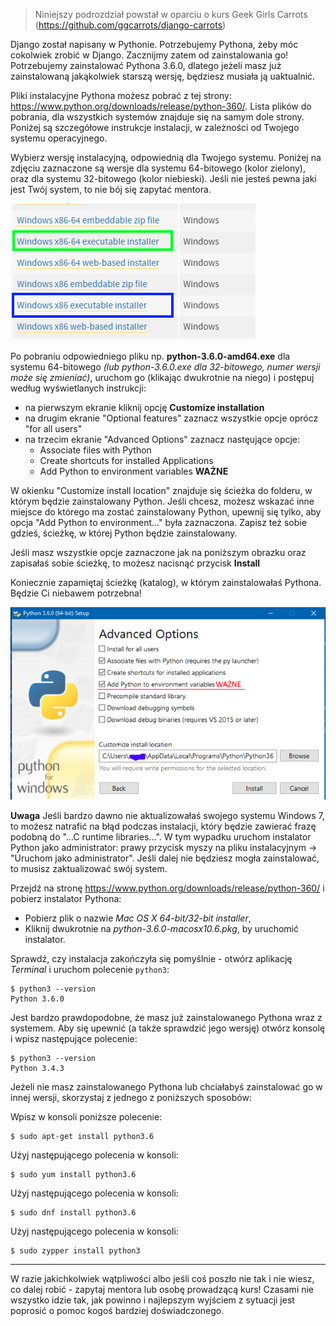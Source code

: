 > Niniejszy podrozdział powstał w oparciu o kurs Geek Girls Carrots (https://github.com/ggcarrots/django-carrots)

Django został napisany w Pythonie. Potrzebujemy Pythona, żeby móc cokolwiek zrobić w Django. Zacznijmy zatem od zainstalowania go! Potrzebujemy zainstalować Pythona 3.6.0, dlatego jeżeli masz już zainstalowaną jakąkolwiek starszą wersję, będziesz musiała ją uaktualnić.

Pliki instalacyjne Pythona możesz pobrać z tej strony: https://www.python.org/downloads/release/python-360/. Lista plików do pobrania, dla wszystkich systemów znajduje się na samym dole strony. Poniżej są szczegółowe instrukcje instalacji, w zależności od Twojego systemu operacyjnego.

<!--sec data-title="Windows" data-id="python_windows" data-collapse=true ces-->

Wybierz wersję instalacyjną, odpowiednią dla Twojego systemu. Poniżej na zdjęciu zaznaczone są wersje dla systemu 64-bitowego (kolor zielony), oraz dla systemu 32-bitowego (kolor niebieski).
Jeśli nie jesteś pewna jaki jest Twój system, to nie bój się zapytać mentora.

![Lista plików instalacyjnych dla Windows](../python_installation/images/choose_version_win.png)

Po pobraniu odpowiedniego pliku np. **python-3.6.0-amd64.exe** dla systemu 64-bitowego *(lub python-3.6.0.exe dla 32-bitowego, numer wersji może się zmieniać)*, uruchom go (klikając dwukrotnie na niego) i postępuj według wyświetlanych instrukcji:
* na pierwszym ekranie kliknij opcję **Customize installation**
* na drugim ekranie "Optional features" zaznacz wszystkie opcje oprócz "for all users"
* na trzecim ekranie "Advanced Options" zaznacz nastęujące opcje:
  * Associate files with Python
  * Create shortcuts for installed Applications
  * Add Python to environment variables **WAŻNE**  

W okienku "Customize install location" znajduje się ścieżka do folderu, w którym będzie zainstalowany Python. Jeśli chcesz, możesz wskazać inne miejsce do którego ma zostać zainstalowany Python, upewnij się tylko, aby opcja "Add Python to environment..." była zaznaczona. Zapisz też sobie gdzieś, ścieżkę, w której Python będzie zainstalowany.

Jeśli masz wszystkie opcje zaznaczone jak na poniższym obrazku oraz zapisałaś sobie ścieżkę, to możesz nacisnąć przycisk **Install**

Koniecznie zapamiętaj ścieżkę (katalog), w którym zainstalowałaś Pythona. Będzie Ci niebawem potrzebna!

![Opcje zaawansowane instalatora](../python_installation/images/advanced_options_win.png)

**Uwaga**
Jeśli bardzo dawno nie aktualizowałaś swojego systemu Windows 7, to możesz natrafić na błąd podczas instalacji, który będzie zawierać frazę podobną do "...C runtime libraries...".
W tym wypadku uruchom instalator Python jako administrator: prawy przycisk myszy na pliku instalacyjnym -> "Uruchom jako administrator". Jeśli dalej nie będziesz mogła zainstalować, to musisz zaktualizować swój system.

<!--endsec-->

<!--sec data-title="OS X" data-id="python_OSX"
data-collapse=true ces-->

Przejdź na stronę https://www.python.org/downloads/release/python-360/ i pobierz instalator Pythona:

  * Pobierz plik o nazwie *Mac OS X 64-bit/32-bit installer*,
  * Kliknij dwukrotnie na *python-3.6.0-macosx10.6.pkg*, by uruchomić instalator.

Sprawdź, czy instalacja zakończyła się pomyślnie - otwórz aplikację *Terminal* i uruchom polecenie `python3`:

    $ python3 --version
    Python 3.6.0

<!--endsec-->

<!--sec data-title="Linux" data-id="python_linux"
data-collapse=true ces-->

Jest bardzo prawdopodobne, że masz już zainstalowanego Pythona wraz z systemem. Aby się upewnić (a także sprawdzić jego wersję) otwórz konsolę i wpisz następujące polecenie:

    $ python3 --version
    Python 3.4.3

Jeżeli nie masz zainstalowanego Pythona lub chciałabyś zainstalować go w innej wersji, skorzystaj z jednego z poniższych sposobów:

<!--endsec-->

<!--sec data-title="Debian or Ubuntu" data-id="python_debian"
data-collapse=true ces-->

Wpisz w konsoli poniższe polecenie:

    $ sudo apt-get install python3.6

<!--endsec-->

<!--sec data-title="Fedora (up to 21)" data-id="python_fedora"
data-collapse=true ces-->

Użyj następującego polecenia w konsoli:

    $ sudo yum install python3.6

<!--endsec-->

<!--sec data-title="Fedora (22+)" data-id="python_fedora22"
data-collapse=true ces-->

Użyj następującego polecenia w konsoli:

    $ sudo dnf install python3.6

<!--endsec-->

<!--sec data-title="openSUSE" data-id="python_openSUSE"
data-collapse=true ces-->

Użyj następującego polecenia w konsoli:

    $ sudo zypper install python3

<!--endsec-->

* * *

W razie jakichkolwiek wątpliwości albo jeśli coś poszło nie tak i nie wiesz, co dalej robić - zapytaj mentora lub osobę prowadzącą kurs! Czasami nie wszystko idzie tak, jak powinno i najlepszym wyjściem z sytuacji jest poprosić o pomoc kogoś bardziej doświadczonego.
